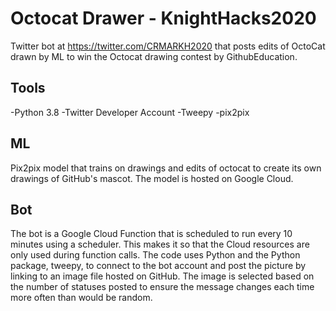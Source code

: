 # Octocat Drawer - KnightHacks2020

Twitter bot at https://twitter.com/CRMARKH2020 that posts edits of OctoCat drawn by ML to win the 
Octocat drawing contest by GithubEducation. 

## Tools

-Python 3.8
-Twitter Developer Account
-Tweepy
-pix2pix

## ML

Pix2pix model that trains on drawings and edits of octocat to create its own drawings of GitHub's 
mascot. The model is hosted on Google Cloud. 

## Bot

The bot is a Google Cloud Function that is scheduled to run every 10 minutes using a scheduler. This 
makes it so that the Cloud resources are only used during function calls. The code uses Python and 
the Python package, tweepy, to connect to the bot account and post the picture by linking to an 
image file hosted on GitHub. The image is selected based on the number of statuses posted to ensure 
the message changes each time more often than would be random. 
